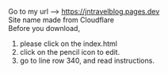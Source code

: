 Go to my url --> https://jntravelblog.pages.dev<br>
Site name made from Cloudflare<br>
Before you download,<br>
1. please click on the index.html<br>
2. click on the pencil icon to edit.
3. go to line row 340, and read instructions.
